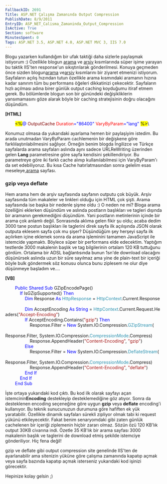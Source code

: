 ```yaml
---
FallbackID: 2691
Title: ASP.NET Çalışma Zamanında Output Compression
PublishDate: 8/9/2011
EntryID: ASP_NET_Calisma_Zamaninda_Output_Compression
IsActive: True
Section: software
MinutesSpent: 0
Tags: ASP.NET 3.5, ASP.NET 4.0, ASP.NET MVC 3, IIS 7.0
---
```

Blogu yazarken kullandığım bir ufak taktiği daha sizlerle paylaşmak
istiyorum :) Özellikle blogun [arama](http://daron.yondem.com/tr/search)
ve [arşiv](http://daron.yondem.com/tr/archive/) kısımlarında süper işime
yarayan bu taktik IIS'ten response'un sıkıştırılarak gönderilmesi.
Konuya geçmeden önce sizden
blogun[arama](http://daron.yondem.com/tr/search)
ve[arşiv](http://daron.yondem.com/tr/archive/) kısımlarını bir ziyaret
etmenizi istiyorum. Sayfaların açılış hızından tutun özellikle arama
kısmındaki aramanın hızına kadar sanırım tüm bu performans öğeleri
dikkatinizi çekecektir. Sayfaların hızlı açılması adına birer günlük
output caching koyduğumu itiraf etmem gerek. Bu bölümlerde blogun son
bir günündeki değişikliklerin yansımamasını göze alarak böyle bir
caching stratejisinin doğru olacağını düşündüm.

**[HTML]**

        <span style="background: yellow;">\<%</span><span
style="color:blue;">@</span> <span
style="color:maroon;">OutputCache</span> <span
style="color:red;">Duration</span><span
style="color:blue;">="86400"</span> <span
style="color:red;">VaryByParam</span><span
style="color:blue;">="lang"</span> <span
style="background: yellow;">%\></span>\

Konumuz olmasa da yukarıdaki ayarlama hemen bir paylaşiyim istedim. Bu
arada unutmadan VaryByParam cachlemenin bir değişkene göre
farklılaştırılabilmesini sağlıyor. Örneğin benim blogda İngilizce ve
Türkçe sayfalarda arama sayfaları aslında aynı sadece URLReWriting
üzerinden gelen **Lang** parametresine göre sayfa kendisini
şekillendiriyor. Bu parametreye göre iki farklı cache alınıp
kullanılabilmesi için VaryByParam'ı da set edebiliyoruz. Bu kısa Cache
hatırlatmasından sonra gelelim esas
meseleye,[arama](http://daron.yondem.com/tr/search) sayfası.

### gzip veya deflate

Hem arama hem de arşiv sayfasında sayfanın outputu çok büyük. Arşiv
sayfasında tüm makaleler ve linkleri olduğu için HTML çok şişti. Arama
sayfasında ise başka bir nedenle şişme oldu :) O neden ne mi? Bloga
arama özelliğini eklerken düşündüm ve aslında postların başlıkları ve
tagleri dışında bir aramanın gerekmediğini düşündüm. Yani postların
metinlerinin içinde bir arama çok anlamlı değil. Sonrasında aklıma gelen
fikir şu oldu; acaba dedim 3000 tane postun başlıkları ile taglerini
direk sayfa ilk açılışında JSON olarak outputa eklesem sayfa çok mu
şişer? Düşündüğüm şey herşeyi sayfa ilk açılırken içine eklemek sonra da
arama işleminini tamamen JavaScript ile istemcide yapmaktı. Böylece
süper bir performans elde edecektim. Yaptığım testlerde 3000 makalenin
başlık ve tag bilgilerinin ortalam 120 KB tuttuğunu gördüm. Ortalama bir
ADSL bağlantısında bunun 1sn'de download olacağını düşünürsek aslında
uzun bir süre sayılmaz ama yine de plain-text bir içeriği böyle bulk
göndermek söz konusu olunca bunu ziplesem ne olur diye düşünmeye
başladım ve....

**[VB]**

        <span style="color:blue;">Public</span> <span
style="color:blue;">Shared</span> <span
style="color:blue;">Sub</span> GZipEncodePage()\
            <span style="color:blue;">If</span> IsGZipSupported() <span
style="color:blue;">Then</span>\
                <span style="color:blue;">Dim</span> Response <span
style="color:blue;">As</span> <span
style="color:#2b91af;">HttpResponse</span> = <span
style="color:#2b91af;">HttpContext</span>.Current.Response\
\
                <span
style="color:blue;">Dim</span> AcceptEncoding <span
style="color:blue;">As</span> <span
style="color:blue;">String</span> = <span
style="color:#2b91af;">HttpContext</span>.Current.Request.Headers(<span
style="color:#a31515;">"Accept-Encoding"</span>)\
                <span
style="color:blue;">If</span> AcceptEncoding.Contains(<span
style="color:#a31515;">"gzip"</span>) <span
style="color:blue;">Then</span>\
                    Response.Filter = <span
style="color:blue;">New</span> System.IO.Compression.<span
style="color:#2b91af;">GZipStream</span>(\
                        Response.Filter, System.IO.Compression.<span
style="color:#2b91af;">CompressionMode</span>.Compress)\
                    Response.AppendHeader(<span
style="color:#a31515;">"Content-Encoding"</span>, <span
style="color:#a31515;">"gzip"</span>)\
                <span style="color:blue;">Else</span>\
                    Response.Filter = <span
style="color:blue;">New</span> System.IO.Compression.<span
style="color:#2b91af;">DeflateStream</span>(\
                        Response.Filter, System.IO.Compression.<span
style="color:#2b91af;">CompressionMode</span>.Compress)\
                    Response.AppendHeader(<span
style="color:#a31515;">"Content-Encoding"</span>, <span
style="color:#a31515;">"deflate"</span>)\
                <span style="color:blue;">End</span> <span
style="color:blue;">If</span>\
            <span style="color:blue;">End</span> <span
style="color:blue;">If</span>\
        <span style="color:blue;">End</span> <span
style="color:blue;">Sub</span>

İşte ortaya yukarıdaki kod çıktı. Bu kod ilk olarak sayfayı açan
istemcinin**Encoding** destekleyip desteklemediğine göz atıyor. Sonra da
desteklenen encoding seçeneğine göre uygun **gzip** veya **deflate**
encoding'i kullanıyor. Bu teknik sunucunuzun durumuna göre hafiften ek
yük yaratabilir. Özellikle dinamik sayfaları sürekli zipliyor olmak tabi
ki request yükünü etkileyecektir. Fakat benim senaryomdaki gibi zaten
günlük cachelenen bir içeriği ziplemenin hiçbir zararı olmaz. Sözün özü
120 KB'lık output 30KB civarına indi. Özetle 35 KB'lık bir arama sayfası
3000 makalenin başlık ve taglerini de download etmiş şekilde istemciye
gönderiliyor. Hiç fena değil!

gzip ve deflate gibi output compression site genelinde IIS'ten de
ayarlanabilir ama sitenizin yüküne göre çalışma zamanında kapatıp açmak
veya sayfa bazında kapatıp açmak isterseniz yukarıdaki kod işinizi
görecektir.

Hepinize kolay gelsin ;)


